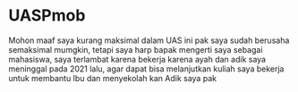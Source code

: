 # UASPmob

Mohon maaf saya kurang maksimal dalam UAS ini pak saya sudah berusaha semaksimal mumgkin, tetapi saya harp bapak mengerti saya sebagai mahasiswa, saya terlambat karena bekerja karena ayah dan adik saya meninggal pada 2021 lalu, agar dapat bisa melanjutkan kuliah saya bekerja untuk membantu Ibu dan menyekolah kan Adik saya pak
